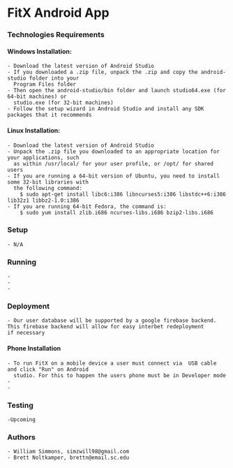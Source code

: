 # FitX Android App #

### Technologies Requirements ###

#### Windows Installation: ####
    - Download the latest version of Android Studio
    - If you downloaded a .zip file, unpack the .zip and copy the android-studio folder into your
      Program Files folder
    - Then open the android-studio/bin folder and launch studio64.exe (for 64-bit machines) or 
      studio.exe (for 32-bit machines)
    - Follow the setup wizard in Android Studio and install any SDK packages that it recommends
#### Linux Installation: ####
    - Download the latest version of Android Studio
    - Unpack the .zip file you downloaded to an appropriate location for your applications, such 
      as within /usr/local/ for your user profile, or /opt/ for shared users
    - If you are running a 64-bit version of Ubuntu, you need to install some 32-bit libraries with 
      the following command:
        $ sudo apt-get install libc6:i386 libncurses5:i386 libstdc++6:i386 lib32z1 libbz2-1.0:i386
    - If you are running 64-bit Fedora, the command is:
        $ sudo yum install zlib.i686 ncurses-libs.i686 bzip2-libs.i686
        
### Setup ###
    - N/A
    
### Running ###
    -
    -
    -
    
### Deployment ###
    - Our user database will be supported by a google firebase backend. This firebase backend will allow for easy interbet redeployment       if necessary
#### Phone Installation ####
    - To run FitX on a mobile device a user must connect via  USB cable and click "Run" on Android 
      studio. For this to happen the users phone must be in Developer mode
    -
    -
    
### Testing ###
    -Upcoming

### Authors ###
    - William Simmons, simzwill98@gmail.com
    - Brett Noltkamper, brettn@email.sc.edu
